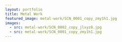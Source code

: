 ```yaml
---
layout: portfolio
title: Metal Work
featured_image: metal-work/SCN_0001_copy_zmy1h1.jpg
images:
  - src: metal-work/SCN_0002_copy_jlxyz8.jpg
  - src: metal-work/SCN_0001_copy_zmy1h1.jpg
---
```

